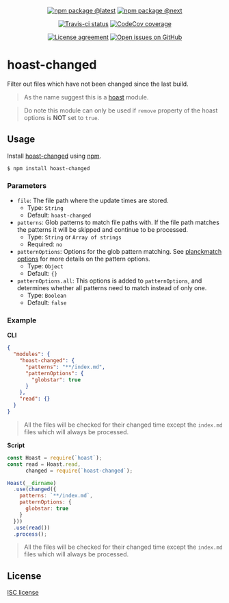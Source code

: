 <div align="center">
  
  [![npm package @latest](https://img.shields.io/npm/v/hoast-changed.svg?label=npm@latest&style=flat-square&maxAge=3600)](https://npmjs.com/package/hoast-changed)
  [![npm package @next](https://img.shields.io/npm/v/hoast-changed/next.svg?label=npm@next&style=flat-square&maxAge=3600)](https://npmjs.com/package/hoast-changed/v/next)
  
  [![Travis-ci status](https://img.shields.io/travis-ci/hoast/hoast-changed.svg?branch=master&label=test%20status&style=flat-square&maxAge=3600)](https://travis-ci.org/hoast/hoast-changed)
  [![CodeCov coverage](https://img.shields.io/codecov/c/github/hoast/hoast-changed/master.svg?label=test%20coverage&style=flat-square&maxAge=3600)](https://codecov.io/gh/hoast/hoast-changed)
  
  [![License agreement](https://img.shields.io/github/license/hoast/hoast-changed.svg?style=flat-square&maxAge=86400)](https://github.com/hoast/hoast-changed/blob/master/LICENSE)
  [![Open issues on GitHub](https://img.shields.io/github/issues/hoast/hoast-changed.svg?style=flat-square&maxAge=86400)](https://github.com/hoast/hoast-changed/issues)
  
</div>

# hoast-changed

Filter out files which have not been changed since the last build.

> As the name suggest this is a [hoast](https://github.com/hoast/hoast#readme) module.

> Do note this module can only be used if `remove` property of the hoast options is **NOT** set to `true`.

## Usage

Install [hoast-changed](https://npmjs.com/package/hoast-changed) using [npm](https://npmjs.com).

```
$ npm install hoast-changed
```

### Parameters

* `file`: The file path where the update times are stored.
  * Type: `String`
  * Default: `hoast-changed`
* `patterns`: Glob patterns to match file paths with. If the file path matches the patterns it will be skipped and continue to be processed.
  * Type: `String` or `Array of strings`
  * Required: `no`
* `patternOptions`: Options for the glob pattern matching. See [planckmatch options](https://github.com/redkenrok/node-planckmatch#options) for more details on the pattern options.
  * Type: `Object`
  * Default: `{}`
* `patternOptions.all`: This options is added to `patternOptions`, and determines whether all patterns need to match instead of only one.
  * Type: `Boolean`
  * Default: `false`

### Example

**CLI**

```json
{
  "modules": {
    "hoast-changed": {
      "patterns": "**/index.md",
      "patternOptions": {
        "globstar": true
      }
    },
    "read": {}
  }
}
```

> All the files will be checked for their changed time except the `index.md` files which will always be processed.

**Script**

```javascript
const Hoast = require(`hoast`);
const read = Hoast.read,
      changed = require(`hoast-changed`);

Hoast(__dirname)
  .use(changed({
    patterns: `**/index.md`,
    patternOptions: {
      globstar: true
    }
  }))
  .use(read())
  .process();
```

> All the files will be checked for their changed time except the `index.md` files which will always be processed.

## License

[ISC license](https://github.com/hoast/hoast-changed/blob/master/LICENSE)